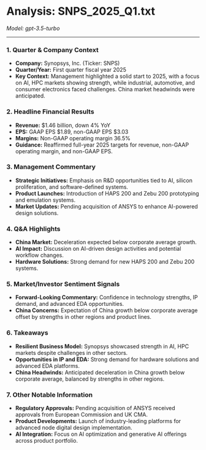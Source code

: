 # Analysis: SNPS_2025_Q1.txt

*Model: gpt-3.5-turbo*

---

### 1. **Quarter & Company Context**
- **Company:** Synopsys, Inc. (Ticker: SNPS)
- **Quarter/Year:** First quarter fiscal year 2025
- **Key Context:** Management highlighted a solid start to 2025, with a focus on AI, HPC markets showing strength, while industrial, automotive, and consumer electronics faced challenges. China market headwinds were anticipated.

### 2. **Headline Financial Results**
- **Revenue:** $1.46 billion, down 4% YoY
- **EPS:** GAAP EPS $1.89, non-GAAP EPS $3.03
- **Margins:** Non-GAAP operating margin 36.5%
- **Guidance:** Reaffirmed full-year 2025 targets for revenue, non-GAAP operating margin, and non-GAAP EPS.

### 3. **Management Commentary**
- **Strategic Initiatives:** Emphasis on R&D opportunities tied to AI, silicon proliferation, and software-defined systems.
- **Product Launches:** Introduction of HAPS 200 and Zebu 200 prototyping and emulation systems.
- **Market Updates:** Pending acquisition of ANSYS to enhance AI-powered design solutions.

### 4. **Q&A Highlights**
- **China Market:** Deceleration expected below corporate average growth.
- **AI Impact:** Discussion on AI-driven design activities and potential workflow changes.
- **Hardware Solutions:** Strong demand for new HAPS 200 and Zebu 200 systems.

### 5. **Market/Investor Sentiment Signals**
- **Forward-Looking Commentary:** Confidence in technology strengths, IP demand, and advanced EDA opportunities.
- **China Concerns:** Expectation of China growth below corporate average offset by strengths in other regions and product lines.

### 6. **Takeaways**
- **Resilient Business Model:** Synopsys showcased strength in AI, HPC markets despite challenges in other sectors.
- **Opportunities in IP and EDA:** Strong demand for hardware solutions and advanced EDA platforms.
- **China Headwinds:** Anticipated deceleration in China growth below corporate average, balanced by strengths in other regions.

### 7. **Other Notable Information**
- **Regulatory Approvals:** Pending acquisition of ANSYS received approvals from European Commission and UK CMA.
- **Product Developments:** Launch of industry-leading platforms for advanced node digital design implementation.
- **AI Integration:** Focus on AI optimization and generative AI offerings across product portfolio.